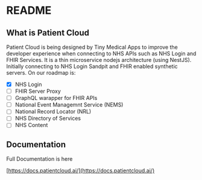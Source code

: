 # README

## What is Patient Cloud

Patient Cloud is being designed by Tiny Medical Apps to improve the developer experience when connecting to NHS APIs such as NHS Login and FHIR Services. It is a thin microservice nodejs architecture \(using NestJS\). Initially connecting to NHS Login Sandpit and FHIR enabled synthetic servers. On our roadmap is:

* [x] NHS Login
* [ ] FHIR Server Proxy
* [ ] GraphQL warapper for FHIR APIs
* [ ] National Event Managemnt Service \(NEMS\)
* [ ] National Record Locator \(NRL\)
* [ ] NHS Directory of Services
* [ ] NHS Content

## Documentation

Full Documentation is here

[https://docs.patientcloud.ai/](https://docs.patientcloud.ai/)

